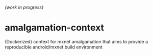 *(work in progress)*

# amalgamation-context
(Dockerized) context for mxnet amalgamation that aims to provide a reproducible android/mxnet build environment
